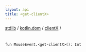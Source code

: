 ```yaml
---
layout: api
title: <get-clientX>
---
```

[stdlib](../../index.html) / [kotlin.dom](../index.html) / [clientX](index.html) / [<get-clientX>](_get-clientX_.html)

# <get-clientX>

```
fun MouseEvent.<get-clientX>(): Int
```

